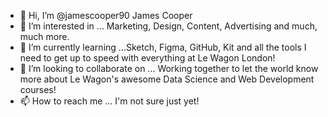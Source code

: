 - 👋 Hi, I’m @jamescooper90 James Cooper
- 👀 I’m interested in ... Marketing, Design, Content, Advertising and much, much more.
- 🌱 I’m currently learning ...Sketch, Figma, GitHub, Kit and all the tools I need to get up to speed with everything at Le Wagon London!
- 💞️ I’m looking to collaborate on ... Working together to let the world know more about Le Wagon's awesome Data Science and Web Development courses!
- 📫 How to reach me ... I'm not sure just yet! 

<!---
jamescooper90/jamescooper90 is a ✨ special ✨ repository because its `README.md` (this file) appears on your GitHub profile.
You can click the Preview link to take a look at your changes.
--->

